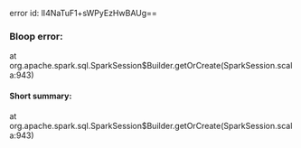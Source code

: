 error id: lI4NaTuF1+sWPyEzHwBAUg==
### Bloop error:

at org.apache.spark.sql.SparkSession$Builder.getOrCreate(SparkSession.scala:943)
#### Short summary: 

at org.apache.spark.sql.SparkSession$Builder.getOrCreate(SparkSession.scala:943)